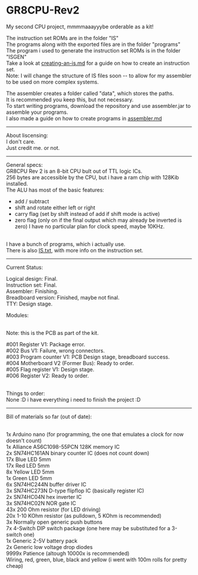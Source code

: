 # GR8CPU-Rev2

My second CPU project, mmmmaaayyybe orderable as a kit!

The instruction set ROMs are in the folder "IS"<br>
The programs along with the exported files are in the folder "programs"<br>
The program i used to generate the instruction set ROMs is in the folder "ISGEN"<br>
Take a look at [creating-an-is.md](../master/ISGEN/creating-an-is.md) for a guide on how to create an instruction set.<br>
Note: I will change the structure of IS files soon -- to allow for my assembler to be used on more complex systems.

The assembler creates a folder called "data", which stores the paths.<br>
It is recommended you keep this, but not necessary.<br>
To start writing programs, download the repository and use assembler.jar to assemble your programs.<br>
I also made a guide on how to create programs in [assembler.md](../master/assembler.md)

---

About liscensing:<br>
I don't care.<br>
Just credit me. or not.

---

General specs:<br>
GR8CPU Rev 2 is an 8-bit CPU bult out of TTL logic ICs.<br>
256 bytes are accessible by the CPU, but i have a ram chip with 128Kib installed.<br>
The ALU has most of the basic features:
- add / subtract
- shift and rotate either left or right
- carry flag (set by shift instead of add if shift mode is active)
- zero flag (only on if the final output which may already be inverted is zero)
I have no particular plan for clock speed, maybe 10KHz.<br><br>

I have a bunch of programs, which i actually use.<br>
There is also [IS.txt](../master/IS/IS.txt), with more info on the instruction set.

---

Current Status:

Logical design: Final.<br>
Instruction set: Final.<br>
Assembler: Finishing.<br>
Breadboard version: Finished, maybe not final.<br>
TTY: Design stage.

Modules:<br><br>

Note: this is the PCB as part of the kit.<br>

#001 Register V1: Package error.<br>
#002 Bus V1: Failure, wrong connectors.<br>
#003 Program counter V1: PCB Design stage, breadboard success.<br>
#004 Motherboard V2 (Former Bus): Ready to order.<br>
#005 Flag register V1: Design stage.<br>
#006 Register V2: Ready to order.<br><br>

Things to order:<br>
None :D i have everything i need to finish the project :D

---

Bill of materials so far (out of date):<br><br>

1x    Arduino nano (for programming, the one that emulates a clock for now doesn't count)<br>
1x    Alliance AS6C1098-55PCN 128K memory IC<br>
2x    SN74HC161AN binary counter IC (does not count down)<br>
17x   Blue LED 5mm<br>
17x   Red LED 5mm<br>
8x    Yellow LED 5mm<br>
1x    Green LED 5mm<br>
6x    SN74HC244N buffer driver IC<br>
3x    SN74HC273N D-type flipflop IC (basically register IC)<br>
2x    SN74HC04N hex inverter IC<br>
3x    SN74HC02N NOR gate IC<br>
43x   200 Ohm resistor (for LED driving)<br>
20x   1-10 KOhm resistor (as pulldown, 5 KOhm is recommended)<br>
3x    Normally open generic push buttons<br>
7x    4-Switch DIP switch package (one here may be substituted for a 3-switch one)<br>
1x    Generic 2-5V battery pack<br>
2x    Generic low voltage drop diodes<br>
9999x Patience (altough 10000x is recommended)<br>
      Wiring, red, green, blue, black and yellow (i went with 100m rolls for pretty cheap)<br>
